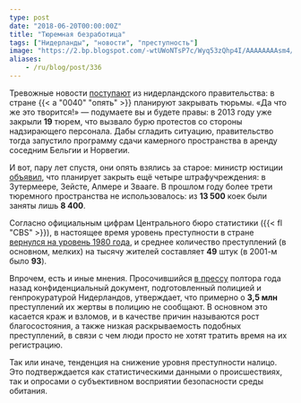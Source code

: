 ```yaml
---
type: post
date: "2018-06-20T00:00:00Z"
title: "Тюремная безработица"
tags: ["Нидерланды", "новости", "преступность"]
image: "https://2.bp.blogspot.com/-wtUWoNTsP7c/Wyq53zQhp4I/AAAAAAAAsm4/O65SoJjM210WROgN6nXpv60wMd--e7-6ACKgBGAs/s1600/prison-bars.png"
aliases:
    - /ru/blog/post/336
---
```


Тревожные новости [поступают](https://www.dutchnews.nl/news/2018/06/dutch-to-close-four-more-prisons-as-crime-rate-continues-to-fall-ad/) из нидерландского правительства: в стране {{< a "0040" "опять" >}} планируют закрывать тюрьмы. «Да что же это творится!» — подумаете вы и будете правы: в 2013 году уже закрыли **19** тюрем, что вызвало бурю протестов со стороны надзирающего персонала. Дабы сгладить ситуацию, правительство тогда запустило программу сдачи камерного пространства в аренду соседним Бельгии и Норвегии.

<!--more-->

И вот, пару лет спустя, они опять взялись за старое: министр юстиции [объявил](https://www.ad.nl/politiek/kabinet-toch-vier-gevangenissen-dicht~a9cbf8b1/), что планирует закрыть ещё четыре штрафучреждения: в Зутермеере, Зейсте, Алмере и Звааге. В прошлом году более трети тюремного пространства не использовалось: из **13&nbsp;500** коек были заняты лишь **8&nbsp;400**.

Согласно официальным цифрам Центрального бюро статистики ({{< fl "CBS" >}}), в настоящее время уровень преступности в стране [вернулся на уровень 1980 года](https://www.dutchnews.nl/news/2018/05/dutch-reported-crime-rate-continues-to-fall-new-cbs-report-shows/), и среднее количество преступлений (в основном, мелких) на тысячу жителей составляет **49** штук (в 2001-м было **93**).

Впрочем, есть и иные мнения. Просочившийся [в прессу](https://www.trouw.nl/home/-nederlandse-politie-ziet-de-meeste-misdaad-niet-~ab52ba07/) полтора года назад конфиденциальный документ, подготовленный полицией и генпрокуратурой Нидерландов, утверждает, что примерно о **3,5 млн** преступлений их жертвы в полицию не сообщают. В основном это касается краж и взломов, и в качестве причин называются рост благосостояния, а также низкая раскрываемость подобных преступлений, в связи с чем люди просто не хотят тратить время на их регистрацию.

Так или иначе, тенденция на снижение уровня преступности налицо. Это подтверждается как статистическими данными о происшествиях, так и опросами о субъективном восприятии безопасности среды обитания.
